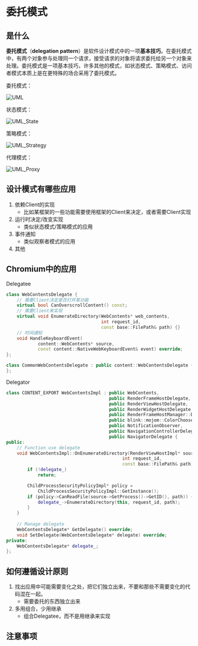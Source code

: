 # 委托模式

## 是什么

**委托模式**（**delegation pattern**）是软件设计模式中的一项**基本技巧**。在委托模式中，有两个对象参与处理同一个请求，接受请求的对象将请求委托给另一个对象来处理。委托模式是一项基本技巧，许多其他的模式，如状态模式、策略模式、访问者模式本质上是在更特殊的场合采用了委托模式。

委托模式：

![UML](https://www.d.umn.edu/~gshute/softeng/new/design_patterns/images/delegation.png)

状态模式：

![UML_State](https://upload.wikimedia.org/wikipedia/commons/thumb/e/e8/State_Design_Pattern_UML_Class_Diagram.svg/400px-State_Design_Pattern_UML_Class_Diagram.svg.png)

策略模式：

![UML_Strategy](https://upload.wikimedia.org/wikipedia/commons/3/39/Strategy_Pattern_in_UML.png)

代理模式：

![UML_Proxy](https://upload.wikimedia.org/wikipedia/commons/thumb/7/75/Proxy_pattern_diagram.svg/400px-Proxy_pattern_diagram.svg.png)

## 设计模式有哪些应用

1. 依赖Client的实现
    * 比如某框架的一些功能需要使用框架的Client来决定，或者需要Client实现
2. 运行时决定/改变实现
    * 类似状态模式/策略模式的应用
3. 事件通知
    * 类似观察者模式的应用
4. 其他

## Chromium中的应用

Delegatee
``` C++
class WebContentsDelegate {
    // 需要Client决定是否打开某功能
    virtual bool CanOverscrollContent() const;
    // 需要Client来实现
    virtual void EnumerateDirectory(WebContents* web_contents,
                                    int request_id,
                                    const base::FilePath& path) {}
    // 时间通知    
    void HandleKeyboardEvent(
            content::WebContents* source,
            const content::NativeWebKeyboardEvent& event) override;
};

class CommonWebContentsDelegate : public content::WebContentsDelegate {
};
```

Delegator
``` C++
class CONTENT_EXPORT WebContentsImpl : public WebContents,
                                       public RenderFrameHostDelegate,
                                       public RenderViewHostDelegate,
                                       public RenderWidgetHostDelegate,
                                       public RenderFrameHostManager::Delegate,
                                       public blink::mojom::ColorChooserFactory,
                                       public NotificationObserver,
                                       public NavigationControllerDelegate,
                                       public NavigatorDelegate {
public:
    // Function use delegate
    void WebContentsImpl::OnEnumerateDirectory(RenderViewHostImpl* source,
                                            int request_id,
                                            const base::FilePath& path) {
        if (!delegate_)
            return;

        ChildProcessSecurityPolicyImpl* policy =
            ChildProcessSecurityPolicyImpl::GetInstance();
        if (policy->CanReadFile(source->GetProcess()->GetID(), path)) {
            delegate_->EnumerateDirectory(this, request_id, path);
        }
    }
    
    // Manage delegate
    WebContentsDelegate* GetDelegate() override;
    void SetDelegate(WebContentsDelegate* delegate) override;
private:
    WebContentsDelegate* delegate_;
};
```

## 如何遵循设计原则

1. 找出应用中可能需要变化之处，把它们独立出来，不要和那些不需要变化的代码混在一起。
    * 需要委托的东西独立出来
3. 多用组合，少用继承
    * 组合Delegatee，而不是用继承来实现

## 注意事项



